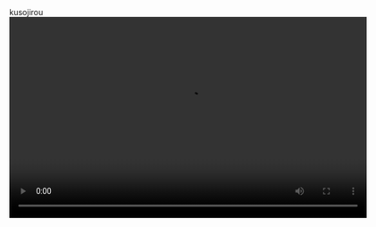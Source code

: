 <!DOCTYPE html>
<html lang="ja">
<head>
      kusojirou
      </head>
      <body>
<center>
<video src="https://github.com//PinkGreen/test1/raw/master/test.mp4"  contorols width="640" height="360">     
      </audio>
      </body>
            </html>
